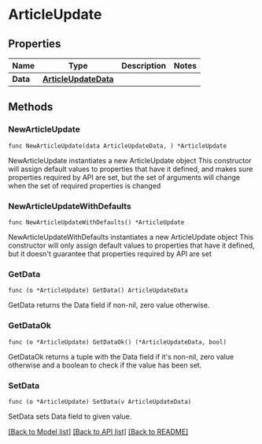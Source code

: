 # ArticleUpdate

## Properties

Name | Type | Description | Notes
------------ | ------------- | ------------- | -------------
**Data** | [**ArticleUpdateData**](ArticleUpdateData.md) |  | 

## Methods

### NewArticleUpdate

`func NewArticleUpdate(data ArticleUpdateData, ) *ArticleUpdate`

NewArticleUpdate instantiates a new ArticleUpdate object
This constructor will assign default values to properties that have it defined,
and makes sure properties required by API are set, but the set of arguments
will change when the set of required properties is changed

### NewArticleUpdateWithDefaults

`func NewArticleUpdateWithDefaults() *ArticleUpdate`

NewArticleUpdateWithDefaults instantiates a new ArticleUpdate object
This constructor will only assign default values to properties that have it defined,
but it doesn't guarantee that properties required by API are set

### GetData

`func (o *ArticleUpdate) GetData() ArticleUpdateData`

GetData returns the Data field if non-nil, zero value otherwise.

### GetDataOk

`func (o *ArticleUpdate) GetDataOk() (*ArticleUpdateData, bool)`

GetDataOk returns a tuple with the Data field if it's non-nil, zero value otherwise
and a boolean to check if the value has been set.

### SetData

`func (o *ArticleUpdate) SetData(v ArticleUpdateData)`

SetData sets Data field to given value.



[[Back to Model list]](../README.md#documentation-for-models) [[Back to API list]](../README.md#documentation-for-api-endpoints) [[Back to README]](../README.md)


